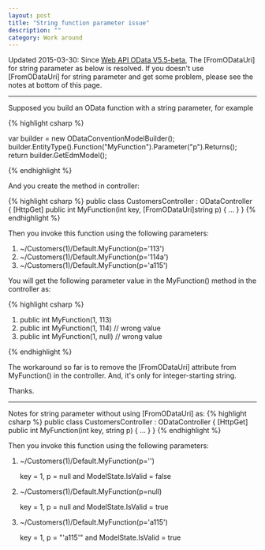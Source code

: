 ```yaml
---
layout: post
title: "String function parameter issue"
description: ""
category: Work around
---
```


Updated 2015-03-30: 
Since [Web API OData V5.5-beta](http://www.nuget.org/packages/Microsoft.AspNet.OData/5.5.0-beta), The [FromODataUri] for string parameter as below is resolved. If you doesn't use [FromODataUri] for string parameter and get some problem, please see the notes at bottom of this page. 

----------
Supposed you build an OData function with a string parameter, for example

{% highlight csharp %}

var builder = new ODataConventionModelBuilder();
builder.EntityType<Customer>().Function("MyFunction").Parameter<string>("p").Returns<int>();
return builder.GetEdmModel();

{% endhighlight %}

And you create the method in controller:

{% highlight csharp %}
public class CustomersController : ODataController
{
    [HttpGet]
    public int MyFunction(int key, [FromODataUri]string p)
    {
        ... 
    }
}
{% endhighlight %}

Then you invoke this function using the following parameters:

1. ~/Customers(1)/Default.MyFunction(p='113')
2. ~/Customers(1)/Default.MyFunction(p='114a')
3. ~/Customers(1)/Default.MyFunction(p='a115')

You will get the following parameter value in the MyFunction() method in the controller as:

{% highlight csharp %}
1. public int MyFunction(1, 113)
2. public int MyFunction(1, 114)  // wrong value
3. public int MyFunction(1, null) // wrong value

{% endhighlight %}


The workaround so far is to remove the [FromODataUri] attribute from MyFunction() in the controller. And, it's only for integer-starting string.

Thanks.


----
Notes for string parameter without using [FromODataUri] as: 
{% highlight csharp %}
public class CustomersController : ODataController
{
    [HttpGet]
    public int MyFunction(int key, string p)
    {
        ... 
    }
}
{% endhighlight %}

Then you invoke this function using the following parameters:

1. ~/Customers(1)/Default.MyFunction(p='') 
    
    key = 1, p = null and ModelState.IsValid = false
 
2. ~/Customers(1)/Default.MyFunction(p=null)

    key = 1, p = null and ModelState.IsValid = true

3. ~/Customers(1)/Default.MyFunction(p='a115')

    key = 1, p = "'a115'" and ModelState.IsValid = true


